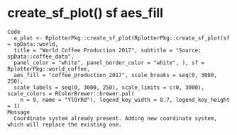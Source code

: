 # create_sf_plot() sf aes_fill

    Code
      a_plot <- RplotterPkg::create_sf_plot(RplotterPkg::create_sf_plot(sf = spData::world,
      title = "World Coffee Production 2017", subtitle = "Source: spData::coffee_data",
      panel_color = "white", panel_border_color = "white", ), sf = RplotterPkg::world_coffee,
      aes_fill = "coffee_production_2017", scale_breaks = seq(0, 3000, 250),
      scale_labels = seq(0, 3000, 250), scale_limits = c(0, 3000), scale_colors = RColorBrewer::brewer.pal(
        n = 9, name = "YlOrRd"), legend_key_width = 0.7, legend_key_height = 1)
    Message
      Coordinate system already present. Adding new coordinate system, which will replace the existing one.

